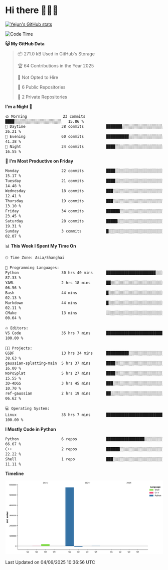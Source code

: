 # Hi there 👋👋👋


<!-- <img height="195px" src="https://github-readme-stats.vercel.app/api?username=yejun688&count_private=true&show_icons=true&hide_rank=true&title_color=0969da&bg_color=ffffff00&text_color=57606a&disable_animations=true"><img height="195px" src="https://github-readme-stats.vercel.app/api/top-langs?username=yejun688&layout=compact&title_color=0969da&bg_color=ffffff00&text_color=57606a"> -->

[![Yejun's GitHub stats](https://github-readme-stats.vercel.app/api?username=yejun688)](https://github.com/yejun688/github-readme-stats)

<!---
yejun688/yejun688 is a ✨ special ✨ repository because its `README.md` (this file) appears on your GitHub profile.
You can click the Preview link to take a look at your changes.
--->

<!--START_SECTION:waka-->
![Code Time](http://img.shields.io/badge/Code%20Time-1%2C285%20hrs%2034%20mins-blue)

**🐱 My GitHub Data** 

> 📦 271.0 kB Used in GitHub's Storage 
 > 
> 🏆 64 Contributions in the Year 2025
 > 
> 🚫 Not Opted to Hire
 > 
> 📜 6 Public Repositories 
 > 
> 🔑 2 Private Repositories 
 > 
**I'm a Night 🦉** 

```text
🌞 Morning                23 commits          ████░░░░░░░░░░░░░░░░░░░░░   15.86 % 
🌆 Daytime                38 commits          ███████░░░░░░░░░░░░░░░░░░   26.21 % 
🌃 Evening                60 commits          ██████████░░░░░░░░░░░░░░░   41.38 % 
🌙 Night                  24 commits          ████░░░░░░░░░░░░░░░░░░░░░   16.55 % 
```
📅 **I'm Most Productive on Friday** 

```text
Monday                   22 commits          ████░░░░░░░░░░░░░░░░░░░░░   15.17 % 
Tuesday                  21 commits          ████░░░░░░░░░░░░░░░░░░░░░   14.48 % 
Wednesday                18 commits          ███░░░░░░░░░░░░░░░░░░░░░░   12.41 % 
Thursday                 19 commits          ███░░░░░░░░░░░░░░░░░░░░░░   13.10 % 
Friday                   34 commits          ██████░░░░░░░░░░░░░░░░░░░   23.45 % 
Saturday                 28 commits          █████░░░░░░░░░░░░░░░░░░░░   19.31 % 
Sunday                   3 commits           █░░░░░░░░░░░░░░░░░░░░░░░░   02.07 % 
```


📊 **This Week I Spent My Time On** 

```text
🕑︎ Time Zone: Asia/Shanghai

💬 Programming Languages: 
Python                   30 hrs 40 mins      ██████████████████████░░░   87.33 % 
YAML                     2 hrs 18 mins       ██░░░░░░░░░░░░░░░░░░░░░░░   06.56 % 
Bash                     44 mins             █░░░░░░░░░░░░░░░░░░░░░░░░   02.13 % 
Markdown                 44 mins             █░░░░░░░░░░░░░░░░░░░░░░░░   02.11 % 
CMake                    13 mins             ░░░░░░░░░░░░░░░░░░░░░░░░░   00.64 % 

🔥 Editors: 
VS Code                  35 hrs 7 mins       █████████████████████████   100.00 % 

🐱‍💻 Projects: 
GSDF                     13 hrs 34 mins      ██████████░░░░░░░░░░░░░░░   38.63 % 
gaussian-splatting-main  5 hrs 37 mins       ████░░░░░░░░░░░░░░░░░░░░░   16.00 % 
NoPoSplat                5 hrs 27 mins       ████░░░░░░░░░░░░░░░░░░░░░   15.55 % 
3D-4DGS                  3 hrs 45 mins       ███░░░░░░░░░░░░░░░░░░░░░░   10.70 % 
ref-gaussian             2 hrs 19 mins       ██░░░░░░░░░░░░░░░░░░░░░░░   06.62 % 

💻 Operating System: 
Linux                    35 hrs 7 mins       █████████████████████████   100.00 % 
```

**I Mostly Code in Python** 

```text
Python                   6 repos             █████████████████░░░░░░░░   66.67 % 
C++                      2 repos             ██████░░░░░░░░░░░░░░░░░░░   22.22 % 
Shell                    1 repo              ███░░░░░░░░░░░░░░░░░░░░░░   11.11 % 
```



**Timeline**

![Lines of Code chart](https://raw.githubusercontent.com/yejun688/yejun688/main/assets/bar_graph.png)


 Last Updated on 04/06/2025 10:36:56 UTC
<!--END_SECTION:waka-->
